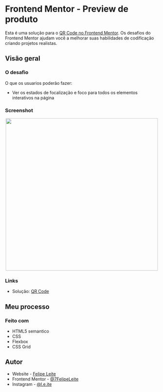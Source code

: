 # Frontend Mentor - Preview de produto

Esta é uma solução para o [QR Code no Frontend Mentor](https://www.frontendmentor.io/challenges/qr-code-component-iux_sIO_H/hub). Os desafios do Frontend Mentor ajudam você a melhorar suas habilidades de codificação criando projetos realistas.

## Visão geral

### O desafio

O que os usuarios poderão fazer:

- Ver os estados de focalização e foco para todos os elementos interativos na página

### Screenshot
<div align="center">
<img src="design/index.html.png" width="500px">
</div>

### Links
- Solução: [QR Code](https://7felipeleite.github.io/mini-projetos/qr-code/)

## Meu processo

### Feito com

- HTML5 semantico
- CSS
- Flexbox
- CSS Grid


## Autor

- Website - [Felipe Leite](https://github.com/7FelipeLeite)
- Frontend Mentor - [@7FelipeLeite](https://www.frontendmentor.io/profile/7FelipeLeite)
- Instagram - [@l.e.ite](https://www.instagram.com/l.e.ite)
